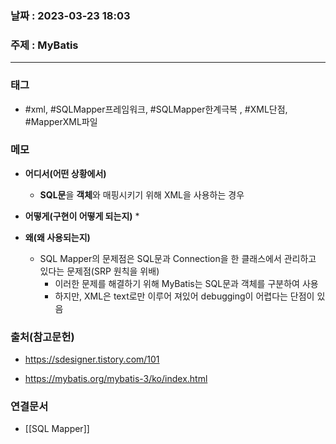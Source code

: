 ### 날짜 : 2023-03-23 18:03
### 주제 : MyBatis
---
### 태그
*  #xml, #SQLMapper프레임워크, #SQLMapper한계극복 , #XML단점, #MapperXML파일

### 메모
* **어디서(어떤 상황에서)**
	* **SQL문**을 **객체**와 매핑시키기 위해 XML을 사용하는 경우
	
* **어떻게(구현이 어떻게 되는지)**
	* 

* **왜(왜 사용되는지)**
	* SQL Mapper의 문제점은 SQL문과 Connection을 한 클래스에서 관리하고 있다는 문제점(SRP 원칙을 위배)
		* 이러한 문제를 해결하기 위해 MyBatis는 SQL문과 객체를 구분하여 사용 
		* 하지만, XML은 text로만 이루어 져있어 debugging이 어렵다는 단점이 있음

### 출처(참고문헌)
- https://sdesigner.tistory.com/101
* https://mybatis.org/mybatis-3/ko/index.html
### 연결문서
- [[SQL Mapper]]